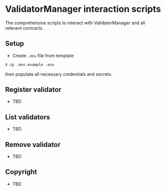# ValidatorManager interaction scripts
The comprehensive scripts to interact with ValidatorManager and all relevant contracts.

## Setup

- Create `.env` file from template

```sh
$ cp .env.example .env
```

then populate all necessary credentials and secrets.

## Register validator

- TBD

## List validators

- TBD

## Remove validator

- TBD

## Copyright

- TBD